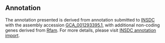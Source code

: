 

Annotation
----------

The annotation presented is derived from annotation submitted to
[INSDC](http://www.insdc.org) with the assembly accession
[GCA\_001293395.1](http://www.ebi.ac.uk/ena/data/view/GCA_001293395.1),
with additional non-coding genes derived from
[Rfam](http://rfam.xfam.org/). For more details, please visit [INSDC
annotation
import](http://ensemblgenomes.org/info/data/insdc_annotation).
